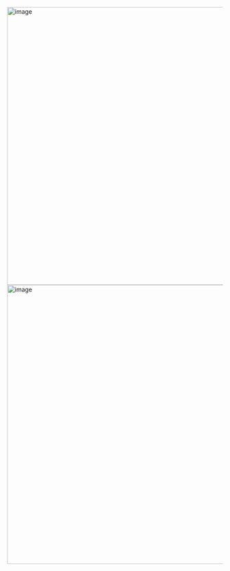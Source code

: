 <img width="647" alt="image" src="https://user-images.githubusercontent.com/89638496/200444956-e6189452-5e6a-47f9-83a3-fdc3070ea3a5.png">
<img width="650" alt="image" src="https://user-images.githubusercontent.com/89638496/200444976-d14e4b15-4a9b-43b3-be29-a739556a5351.png">
